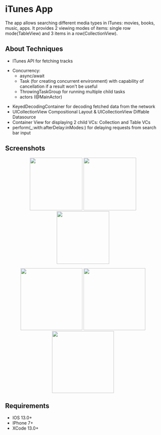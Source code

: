 # iTunes App
The app allows searching different media types in ITunes: movies, books, music, apps. It provides 2 viewing modes of items: single row mode(TableView) and 3 items in a row(CollectionView).    

## About Techniques
- ITunes API for fetching tracks
* Concurrency:
  * async/await 
  * Task (for creating concurrent environment) with capability of cancellation if a result won't be useful
  * ThrowingTaskGroup for running multiple child tasks 
  * actors (@MainActor)

- KeyedDecodingContainer for decoding fetched data from the network
- UICollectionView Compositional Layout & UICollectionView Diffable Datasource
- Container View for displaying 2 child VCs: Collection and Table VCs
- perform(_:with:afterDelay:inModes:) for delaying requests from search bar input


## Screenshots 
<p align="center">
  <img src= "https://github.com/VorkhlikArtem/iTunesNetworkSearch/assets/115653999/45b9be87-e7f5-4637-85b5-bc4d02bfd538" width="170">
  <img src= "https://github.com/VorkhlikArtem/iTunesNetworkSearch/assets/115653999/d1e7e7b5-9655-4480-a22c-923027eb98df" width="170">
  <img src= "https://github.com/VorkhlikArtem/iTunesNetworkSearch/assets/115653999/4d678fb2-c896-48a7-8cf9-510e4bda39c6" width="170">  
</p>

<p align="center">
  <img src= "https://github.com/VorkhlikArtem/iTunesNetworkSearch/assets/115653999/01249798-0282-4f22-b35c-ffa97098aae1" width="200">
  <img src= "https://github.com/VorkhlikArtem/iTunesNetworkSearch/assets/115653999/f78247ed-5499-490a-8d08-ae670ebb3c36" width="200">
  <img src= "https://github.com/VorkhlikArtem/iTunesNetworkSearch/assets/115653999/7d06d32b-ce63-4c7b-a747-39b5762581eb" width="200">  
</p>


## Requirements
- IOS 13.0+
- IPhone 7+
- XCode 13.0+
